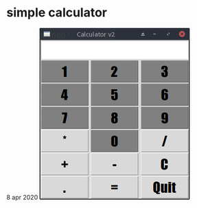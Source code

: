 # simple calculator
8 apr 2020
![Image alt](https://github.com/ilyukevich/calculator/raw/master/calc.png)


